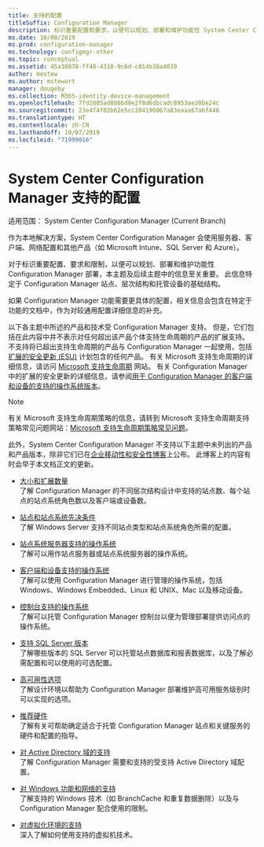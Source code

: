 ```yaml
---
title: 支持的配置
titleSuffix: Configuration Manager
description: 标识重要配置和要求，以便可以规划、部署和维护功能性 System Center Configuration Manager 部署。
ms.date: 10/08/2019
ms.prod: configuration-manager
ms.technology: configmgr-other
ms.topic: conceptual
ms.assetid: 45a10878-ff48-4318-9c6d-c014b38a4039
author: mestew
ms.author: mstewart
manager: dougeby
ms.collection: M365-identity-device-management
ms.openlocfilehash: 7fd2805ad886bd0e2f8d6dbcadc8953ae20be24c
ms.sourcegitcommit: 23e4f4f02b62e5cc284196067a83eaaa67a6f446
ms.translationtype: HT
ms.contentlocale: zh-CN
ms.lasthandoff: 10/07/2019
ms.locfileid: "71999016"
---
```

# <a name="supported-configurations-for-system-center-configuration-manager"></a>System Center Configuration Manager 支持的配置

适用范围：  System Center Configuration Manager (Current Branch)

作为本地解决方案，System Center Configuration Manager 会使用服务器、客户端、网络配置和其他产品（如 Microsoft Intune、SQL Server 和 Azure）。

对于标识重要配置、要求和限制，以便可以规划、部署和维护功能性 Configuration Manager 部署，本主题及后续主题中的信息至关重要。  此信息特定于 Configuration Manager 站点、层次结构和托管设备的基础结构。

如果 Configuration Manager 功能需要更具体的配置，相关信息会包含在特定于功能的文档中，作为对较通用配置详细信息的补充。  

 以下各主题中所述的产品和技术受 Configuration Manager 支持。 但是，它们包括在此内容中并不表示对任何超出该产品个体支持生命周期的产品的扩展支持。 不支持将已超出支持生命周期的产品与 Configuration Manager 一起使用，包括[扩展的安全更新 (ESU)](https://support.microsoft.com/help/4497181/lifecycle-faq-extended-security-updates) 计划包含的任何产品。 有关 Microsoft 支持生命周期的详细信息，请访问 [Microsoft 支持生命周期](https://go.microsoft.com/fwlink/p/?LinkId=208270) 网站。 有关 Configuration Manager 中的扩展的安全更新的详细信息，请参阅[用于 Configuration Manager 的客户端和设备的支持的操作系统版本](/sccm/core/plan-design/configs/supported-operating-systems-for-clients-and-devices#bkmk_ESU)。

> [!NOTE]  
>  有关 Microsoft 支持生命周期策略的信息，请转到 Microsoft 支持生命周期支持策略常见问题网站：[Microsoft 支持生命周期策略常见问题](https://go.microsoft.com/fwlink/p/?LinkId=31976)。  

 此外，System Center Configuration Manager 不支持以下主题中未列出的产品和产品版本，除非它们已在[企业移动性和安全性博客](https://blogs.technet.microsoft.com/enterprisemobility/)上公布。  此博客上的内容有时会早于本文档正文的更新。


-  [大小和扩展数量](../../../core/plan-design/configs/size-and-scale-numbers.md)  
了解 Configuration Manager 的不同层次结构设计中支持的站点数、每个站点的站点系统角色数以及客户端或设备数。

-  [站点和站点系统先决条件](../../../core/plan-design/configs/site-and-site-system-prerequisites.md)  
了解 Windows Server 支持不同站点类型和站点系统角色所需的配置。

-  [站点系统服务器支持的操作系统](../../../core/plan-design/configs/supported-operating-systems-for-site-system-servers.md)  
了解可以用作站点服务器或站点系统服务器的操作系统。

-  [客户端和设备支持的操作系统](../../../core/plan-design/configs/supported-operating-systems-for-clients-and-devices.md)  
了解可以使用 Configuration Manager 进行管理的操作系统，包括 Windows、Windows Embedded、Linux 和 UNIX、Mac 以及移动设备。

-  [控制台支持的操作系统](../../../core/plan-design/configs/supported-operating-systems-consoles.md)  
了解可以托管 Configuration Manager 控制台以便为管理部署提供访问点的操作系统。  

-  [支持 SQL Server 版本](../../../core/plan-design/configs/support-for-sql-server-versions.md)  
了解哪些版本的 SQL Server 可以托管站点数据库和报表数据库，以及了解必需配置和可以使用的可选配置。

-  [高可用性选项](../../../protect/understand/high-availability-options.md)  
了解设计环境以帮助为 Configuration Manager 部署维护高可用服务级别时可以实现的选项。

-  [推荐硬件](../../../core/plan-design/configs/recommended-hardware.md)  
了解有关可帮助确定适合于托管 Configuration Manager 站点和关键服务的硬件和配置的指导。

-  [对 Active Directory 域的支持](../../../core/plan-design/configs/support-for-active-directory-domains.md)  
了解 Configuration Manager 需要和支持的受支持 Active Directory 域配置。

-  [对 Windows 功能和网络的支持](../../../core/plan-design/configs/support-for-windows-features-and-networks.md)  
了解支持的 Windows 技术（如 BranchCache 和重复数据删除）以及与 Configuration Manager 配合使用的限制。

-  [对虚拟化环境的支持](../../../core/plan-design/configs/support-for-virtualization-environments.md)  
深入了解如何使用支持的虚拟机技术。
